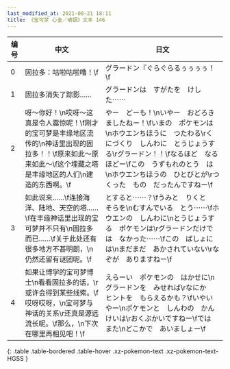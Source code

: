 ```yaml
---
last_modified_at: 2021-08-21 18:11
title: 《宝可梦 心金／魂银》文本 146
---
```

| 编号 | 中文 | 日文 |
| ---- | ---- | ---- |
| 0 | 固拉多：咕啦咕啦噜！\f | グラードン『ぐらぐらるぅぅぅぅ！\f |
| 1 | 固拉多消失了踪影…… | グラードンは　すがたを　けした⋯⋯ |
| 2 | 呀～你好！\n哎呀～这真是令人震惊呢！\f刚才的宝可梦是丰缘地区流传的\n神话里出现的固拉多！！\f原来如此～原来如此～\f这个埋藏之塔是丰缘地区的人们\n建造的东西啊。\f | やー　どーも！\nいやー　おどろきましたねー！\fいまの　ポケモンは\nホウエンちほうに　つたわる\rくにづくり　しんわに　とうじょうする\rグラードン！！\fなるほど　なるほどー\fこの　うずもれのとう　は\nホウエンちほうの　ひとびとが\rつくった　もの　だったんですねー\f |
| 3 | 如此说来……\f连接海洋、陆地、天空的塔……\f在丰缘神话里出现的宝可梦并不只有\n固拉多而已……\f关于此处还有很多地方不甚明朗，\n仍然还留有谜团呢。\f | とすると⋯⋯？\fうみと　りくと　そらを\nむすんでいる　とう⋯⋯\fホウエンの　しんわに\nとうじょうする　ポケモンは\rグラードンだけでは　なかった⋯⋯\fこの　ばしょには\nまだまだ　あかされていない\rなぞが　ありますねー\f |
| 4 | 如果让博学的宝可梦博士\n看看固拉多的话，\r或许会得到某些线索。\f哎呀哎呀，\n宝可梦与神话的关系\r还真是源远流长呢。\f那么，\n下次在哪里再相见吧！\f | えらーい　ポケモンの　はかせに\nグラードンを　みせれば\rなにか　ヒントを　もらえるかも？\fいやいやー\nポケモンと　しんわの　かんけいは\rおくぶかいですねー\fでは　また\nどこかで　あいましょー\f |
{: .table .table-bordered .table-hover .xz-pokemon-text .xz-pokemon-text-HGSS }